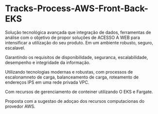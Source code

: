 # Tracks-Process-AWS-Front-Back-EKS

Solução tecnológica avançada que integração de dados, ferramentas de análise com o objetivo de propor soluções de ACESSO A WEB para intensificar a utilização do seu produto. Em um ambiente robusto, seguro, escalavel.

Garantindo os requisitos de disponibilidade, seguranca, escalabilidade, desempenho e integridade da informação.

Utilizando tecnologias modernas e robustas, com processos de escalonamneto de carga, balanceamento de carga, roteamento de endereços IPS em uma rede privada VPC.

Com recursos de gerenciamento de conteiner utilizando O EKS e Fargate.

Proposta com a sugestao de adoçao dos recursos computacionas do provedor AWS.
